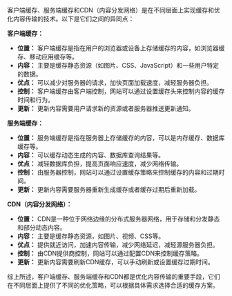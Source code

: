 客户端缓存、服务端缓存和CDN（内容分发网络）是在不同层面上实现缓存和优化内容传输的技术。以下是它们之间的异同点：

**客户端缓存：**

- **位置：** 客户端缓存是指在用户的浏览器或设备上存储缓存的内容，如浏览器缓存、移动应用缓存等。
- **内容：** 主要是缓存静态资源（如图片、CSS、JavaScript）和一些用户特定的数据。
- **优点：** 可以减少对服务器的请求，加快页面加载速度，减轻服务器负担。
- **控制：** 客户端缓存由客户端控制，网站可以通过设置缓存头来控制内容的缓存时间和行为。
- **更新：** 更新内容需要用户请求新的资源或者服务器推送更新通知。

**服务端缓存：**
- **位置：** 服务端缓存是指在服务器上存储缓存的内容，可以是内存缓存、数据库缓存等。
- **内容：** 可以缓存动态生成的内容、数据库查询结果等。
- **优点：** 减轻数据库负担，提高页面响应速度，减少网络传输。
- **控制：** 由服务器控制，网站可以通过设置缓存策略来控制缓存的内容和过期时间。
- **更新：** 更新内容需要服务器重新生成缓存或者缓存过期后重新加载。

**CDN（内容分发网络）：**
- **位置：** CDN是一种位于网络边缘的分布式服务器网络，用于存储和分发静态和部分动态内容。
- **内容：** 主要是缓存静态资源，如图片、视频、CSS等。
- **优点：** 提供就近访问，加速内容传输，减少网络延迟，减轻源服务器负担。
- **控制：** 由CDN提供商控制，网站可以通过配置CDN来控制缓存策略。
- **更新：** 更新内容需要刷新CDN缓存，可以手动刷新或设置缓存过期时间。

综上所述，客户端缓存、服务端缓存和CDN都是优化内容传输的重要手段，它们在不同层面上提供了不同的优化策略，可以根据具体需求选择合适的缓存方案。